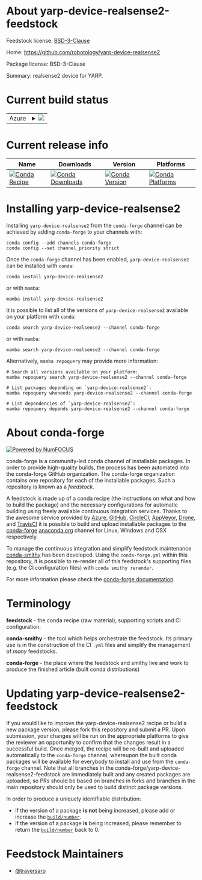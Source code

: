 About yarp-device-realsense2-feedstock
======================================

Feedstock license: [BSD-3-Clause](https://github.com/conda-forge/yarp-device-realsense2-feedstock/blob/main/LICENSE.txt)

Home: https://github.com/robotology/yarp-device-realsense2

Package license: BSD-3-Clause

Summary: realsense2 device for YARP.

Current build status
====================


<table>
    
  <tr>
    <td>Azure</td>
    <td>
      <details>
        <summary>
          <a href="https://dev.azure.com/conda-forge/feedstock-builds/_build/latest?definitionId=24350&branchName=main">
            <img src="https://dev.azure.com/conda-forge/feedstock-builds/_apis/build/status/yarp-device-realsense2-feedstock?branchName=main">
          </a>
        </summary>
        <table>
          <thead><tr><th>Variant</th><th>Status</th></tr></thead>
          <tbody><tr>
              <td>linux_64</td>
              <td>
                <a href="https://dev.azure.com/conda-forge/feedstock-builds/_build/latest?definitionId=24350&branchName=main">
                  <img src="https://dev.azure.com/conda-forge/feedstock-builds/_apis/build/status/yarp-device-realsense2-feedstock?branchName=main&jobName=linux&configuration=linux%20linux_64_" alt="variant">
                </a>
              </td>
            </tr><tr>
              <td>linux_aarch64</td>
              <td>
                <a href="https://dev.azure.com/conda-forge/feedstock-builds/_build/latest?definitionId=24350&branchName=main">
                  <img src="https://dev.azure.com/conda-forge/feedstock-builds/_apis/build/status/yarp-device-realsense2-feedstock?branchName=main&jobName=linux&configuration=linux%20linux_aarch64_" alt="variant">
                </a>
              </td>
            </tr><tr>
              <td>linux_ppc64le</td>
              <td>
                <a href="https://dev.azure.com/conda-forge/feedstock-builds/_build/latest?definitionId=24350&branchName=main">
                  <img src="https://dev.azure.com/conda-forge/feedstock-builds/_apis/build/status/yarp-device-realsense2-feedstock?branchName=main&jobName=linux&configuration=linux%20linux_ppc64le_" alt="variant">
                </a>
              </td>
            </tr><tr>
              <td>osx_64</td>
              <td>
                <a href="https://dev.azure.com/conda-forge/feedstock-builds/_build/latest?definitionId=24350&branchName=main">
                  <img src="https://dev.azure.com/conda-forge/feedstock-builds/_apis/build/status/yarp-device-realsense2-feedstock?branchName=main&jobName=osx&configuration=osx%20osx_64_" alt="variant">
                </a>
              </td>
            </tr><tr>
              <td>osx_arm64</td>
              <td>
                <a href="https://dev.azure.com/conda-forge/feedstock-builds/_build/latest?definitionId=24350&branchName=main">
                  <img src="https://dev.azure.com/conda-forge/feedstock-builds/_apis/build/status/yarp-device-realsense2-feedstock?branchName=main&jobName=osx&configuration=osx%20osx_arm64_" alt="variant">
                </a>
              </td>
            </tr><tr>
              <td>win_64</td>
              <td>
                <a href="https://dev.azure.com/conda-forge/feedstock-builds/_build/latest?definitionId=24350&branchName=main">
                  <img src="https://dev.azure.com/conda-forge/feedstock-builds/_apis/build/status/yarp-device-realsense2-feedstock?branchName=main&jobName=win&configuration=win%20win_64_" alt="variant">
                </a>
              </td>
            </tr>
          </tbody>
        </table>
      </details>
    </td>
  </tr>
</table>

Current release info
====================

| Name | Downloads | Version | Platforms |
| --- | --- | --- | --- |
| [![Conda Recipe](https://img.shields.io/badge/recipe-yarp--device--realsense2-green.svg)](https://anaconda.org/conda-forge/yarp-device-realsense2) | [![Conda Downloads](https://img.shields.io/conda/dn/conda-forge/yarp-device-realsense2.svg)](https://anaconda.org/conda-forge/yarp-device-realsense2) | [![Conda Version](https://img.shields.io/conda/vn/conda-forge/yarp-device-realsense2.svg)](https://anaconda.org/conda-forge/yarp-device-realsense2) | [![Conda Platforms](https://img.shields.io/conda/pn/conda-forge/yarp-device-realsense2.svg)](https://anaconda.org/conda-forge/yarp-device-realsense2) |

Installing yarp-device-realsense2
=================================

Installing `yarp-device-realsense2` from the `conda-forge` channel can be achieved by adding `conda-forge` to your channels with:

```
conda config --add channels conda-forge
conda config --set channel_priority strict
```

Once the `conda-forge` channel has been enabled, `yarp-device-realsense2` can be installed with `conda`:

```
conda install yarp-device-realsense2
```

or with `mamba`:

```
mamba install yarp-device-realsense2
```

It is possible to list all of the versions of `yarp-device-realsense2` available on your platform with `conda`:

```
conda search yarp-device-realsense2 --channel conda-forge
```

or with `mamba`:

```
mamba search yarp-device-realsense2 --channel conda-forge
```

Alternatively, `mamba repoquery` may provide more information:

```
# Search all versions available on your platform:
mamba repoquery search yarp-device-realsense2 --channel conda-forge

# List packages depending on `yarp-device-realsense2`:
mamba repoquery whoneeds yarp-device-realsense2 --channel conda-forge

# List dependencies of `yarp-device-realsense2`:
mamba repoquery depends yarp-device-realsense2 --channel conda-forge
```


About conda-forge
=================

[![Powered by
NumFOCUS](https://img.shields.io/badge/powered%20by-NumFOCUS-orange.svg?style=flat&colorA=E1523D&colorB=007D8A)](https://numfocus.org)

conda-forge is a community-led conda channel of installable packages.
In order to provide high-quality builds, the process has been automated into the
conda-forge GitHub organization. The conda-forge organization contains one repository
for each of the installable packages. Such a repository is known as a *feedstock*.

A feedstock is made up of a conda recipe (the instructions on what and how to build
the package) and the necessary configurations for automatic building using freely
available continuous integration services. Thanks to the awesome service provided by
[Azure](https://azure.microsoft.com/en-us/services/devops/), [GitHub](https://github.com/),
[CircleCI](https://circleci.com/), [AppVeyor](https://www.appveyor.com/),
[Drone](https://cloud.drone.io/welcome), and [TravisCI](https://travis-ci.com/)
it is possible to build and upload installable packages to the
[conda-forge](https://anaconda.org/conda-forge) [anaconda.org](https://anaconda.org/)
channel for Linux, Windows and OSX respectively.

To manage the continuous integration and simplify feedstock maintenance
[conda-smithy](https://github.com/conda-forge/conda-smithy) has been developed.
Using the ``conda-forge.yml`` within this repository, it is possible to re-render all of
this feedstock's supporting files (e.g. the CI configuration files) with ``conda smithy rerender``.

For more information please check the [conda-forge documentation](https://conda-forge.org/docs/).

Terminology
===========

**feedstock** - the conda recipe (raw material), supporting scripts and CI configuration.

**conda-smithy** - the tool which helps orchestrate the feedstock.
                   Its primary use is in the construction of the CI ``.yml`` files
                   and simplify the management of *many* feedstocks.

**conda-forge** - the place where the feedstock and smithy live and work to
                  produce the finished article (built conda distributions)


Updating yarp-device-realsense2-feedstock
=========================================

If you would like to improve the yarp-device-realsense2 recipe or build a new
package version, please fork this repository and submit a PR. Upon submission,
your changes will be run on the appropriate platforms to give the reviewer an
opportunity to confirm that the changes result in a successful build. Once
merged, the recipe will be re-built and uploaded automatically to the
`conda-forge` channel, whereupon the built conda packages will be available for
everybody to install and use from the `conda-forge` channel.
Note that all branches in the conda-forge/yarp-device-realsense2-feedstock are
immediately built and any created packages are uploaded, so PRs should be based
on branches in forks and branches in the main repository should only be used to
build distinct package versions.

In order to produce a uniquely identifiable distribution:
 * If the version of a package **is not** being increased, please add or increase
   the [``build/number``](https://docs.conda.io/projects/conda-build/en/latest/resources/define-metadata.html#build-number-and-string).
 * If the version of a package **is** being increased, please remember to return
   the [``build/number``](https://docs.conda.io/projects/conda-build/en/latest/resources/define-metadata.html#build-number-and-string)
   back to 0.

Feedstock Maintainers
=====================

* [@traversaro](https://github.com/traversaro/)

